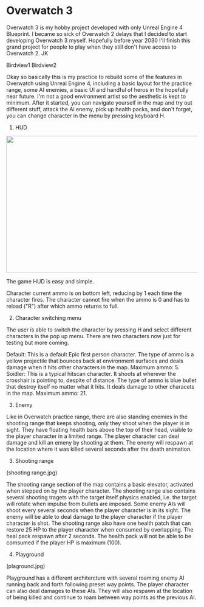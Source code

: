 # Overwatch 3

Overwatch 3 is my hobby project developed with only Unreal Engine 4 Blueprint. I became so sick of Overwatch 2 delays that I decided to start developing Overwatch 3 myself. Hopefully before year 2030 I'll finish this grand project for people to play when they still don't have access to Overwatch 2. JK


Birdview1
Birdview2

Okay so basically this is my practice to rebuild some of the features in Overwatch using Unreal Engine 4, including a basic layout for the practice range, some AI enemies, a basic UI and handful of heros in the hopefully near future. I'm not a good environment artist so the aesthetic is kept to minimum. After it started, you can navigate yourself in the map and try out different stuff, attack the Ai enemy, pick up health packs, and don't forget, you can change character in the menu by pressing keyboard H.

1. HUD

<img src="Documents/HUD.png" height="360px" width="615px" >

The game HUD is easy and simple. 

Character current ammo is on bottom left, reducing by 1 each time the character fires. The character cannot fire when the ammo is 0 and has to reload ("R") after which ammo returns to full.

2. Character switching menu

The user is able to switch the character by pressing H and select different characters in the pop up menu. There are two characters now just for testing but more coming.

Default: 
This is a default Epic first person character. The type of ammo is a yellow projectile that bounces back at environment surfaces and deals damage when it hits other characters in the map. Maximum ammo: 5.
Soidler: 
This is a typical hitscan character. It shoots at wherever the crosshair is pointing to, despite of distance. The type of ammo is blue bullet that destroy itself no matter what it hits. It deals damage to other characets in the map. Maximum ammo: 21.

3. Enemy

Like in Overwatch practice range, there are also standing enemies in the shooting range that keeps shooting, only they shoot when the player is in sight. They have floating health bars above the top of their head, visible to the player character in a limited range. The player character can deal damage and kill an emeny by shooting at them. The enemy will respawn at the location where it was killed several seconds after the death animation.

3. Shooting range

(shooting range.jpg)

The shooting range section of the map contains a basic elevator, activated when stepped on by the player character. The shooting range also contains several shooting tragets with the target itself physics enabled, i.e. the target will rotate when impulse from bullets are imposed. Some enemy AIs will shoot every several seconds when the player character is in its sight. The enemy will be able to deal damage to the player character if the player character is shot. The shooting range also have one health patch that can restore 25 HP to the player character when consumed by overlapping. The heal pack respawn after 2 seconds. The health pack will not be able to be comsumed if the player HP is maximum (100).

4. Playground

(plaground.jpg)

Playground has a different architercture with several roaming enemy AI running back and forth following preset way points. The player character can also deal damages to these AIs. They will also respawn at the location of being killed and continue to roam between way points as the previous AI.


